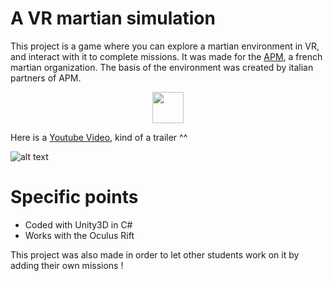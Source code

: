 # A VR martian simulation

This project is a game where you can explore a martian environment in VR, and interact with it to complete missions.
It was made for the [APM](http://planete-mars.com), a french martian organization. The basis of the environment was created by italian partners of APM.

<p align="center">
  <img src="https://upload.wikimedia.org/wikipedia/commons/thumb/e/e1/YouTube_play_buttom_icon_%282013-2017%29.svg/1280px-YouTube_play_buttom_icon_%282013-2017%29.svg.png" width="50"/>
</p>

Here is a [Youtube Video](https://www.youtube.com/watch?v=9nIf_cSEIxY), kind of a trailer ^^

![alt text](https://img.youtube.com/vi/9nIf_cSEIxY/maxresdefault.jpg)

# Specific points

* Coded with Unity3D in C#
* Works with the Oculus Rift

This project was also made in order to let other students work on it by adding their own missions !










